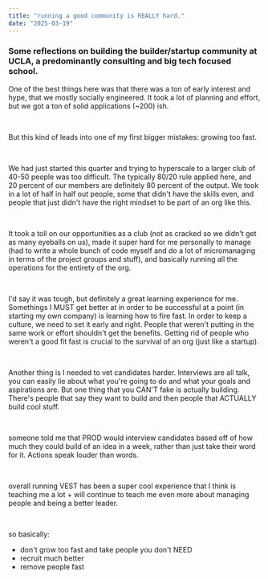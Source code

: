 ```yaml
---
title: "running a good community is REALLY hard."
date: "2025-03-19"
---
```


### Some reflections on building the builder/startup community at UCLA, a predominantly consulting and big tech focused school.

One of the best things here was that there was a ton of early interest and hype, that we mostly socially engineered. It took a lot of planning and effort, but we got a ton of solid applications (~200) ish.

<br/>

But this kind of leads into one of my first bigger mistakes: growing too fast.

<br/>

We had just started this quarter and trying to hyperscale to a larger club of 40-50 people was too difficult. The typically 80/20 rule applied here, and 20 percent of our members are definitely 80 percent of the output. We took in a lot of half in half out people, some that didn't have the skills even, and people that just didn't have the right mindset to be part of an org like this.

<br/>

It took a toll on our opportunities as a club (not as cracked so we didn't get as many eyeballs on us), made it super hard for me personally to manage (had to write a whole bunch of code myself and do a lot of micromanaging in terms of the project groups and stuff), and basically running all the operations for the entirety of the org.

<br/>

I'd say it was tough, but definitely a great learning experience for me. Somethings I MUST get better at in order to be successful at a point (in starting my own company) is learning how to fire fast. In order to keep a culture, we need to set it early and right. People that weren't putting in the same work or effort shouldn't get the benefits. Getting rid of people who weren't a good fit fast is crucial to the survival of an org (just like a startup).

<br/>

Another thing is I needed to vet candidates harder. Interviews are all talk, you can easily lie about what you're going to do and what your goals and aspirations are. But one thing that you CAN'T fake is actually building. There's people that say they want to build and then people that ACTUALLY build cool stuff.

<br/>

someone told me that PROD would interview candidates based off of how much they could build of an idea in a week, rather than just take their word for it. Actions speak louder than words.

<br/>

overall running VEST has been a super cool experience that I think is teaching me a lot + will continue to teach me even more about managing people and being a better leader.

<br/>

so basically:
- don't grow too fast and take people you don't NEED
- recruit much better
- remove people fast
